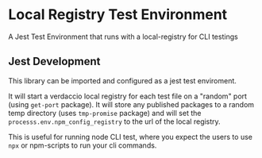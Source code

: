 # Local Registry Test Environment

A Jest Test Environment that runs with a local-registry for CLI testings

## Jest Development

This library can be imported and configured as a jest test enviroment.

It will start a verdaccio local registry for each test file on a "random" port (using `get-port` package). It will store any published packages to a random temp directory (uses `tmp-promise` package) and will set the `processs.env.npm_config_registry` to the url of the local registry.

This is useful for running node CLI test, where you expect the users to use `npx` or npm-scripts to run your cli commands.
